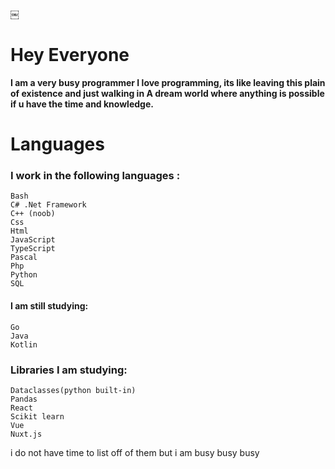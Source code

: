 ￼ 

<!--
**Deadtrix21/Deadtrix21** is a ✨ _special_ ✨ repository because its `README.md` (this file) appears on your GitHub profile.

Here are some ideas to get you started:

- 🔭 I’m currently working on ...
- 🌱 I’m currently learning ...
- 👯 I’m looking to collaborate on ...
- 🤔 I’m looking for help with ...
- 💬 Ask me about ...
- 📫 How to reach me: ...
- 😄 Pronouns: ...
- ⚡ Fun fact: ...
-->



# Hey Everyone

**I am a very busy programmer
I love programming, its like leaving this plain of existence and just walking in
A dream world where anything is possible if u have the time and knowledge.** 

# Languages
### I work in the following languages :

	Bash
	C# .Net Framework
	C++ (noob)
	Css
	Html
	JavaScript
	TypeScript
	Pascal
	Php
	Python
	SQL

	
#### I am still studying:
	
	Go
	Java
	Kotlin


### Libraries I am studying:
	
	Dataclasses(python built-in)
	Pandas
	React
	Scikit learn
	Vue
	Nuxt.js

i do not have time to list off of them but  i am busy busy busy
